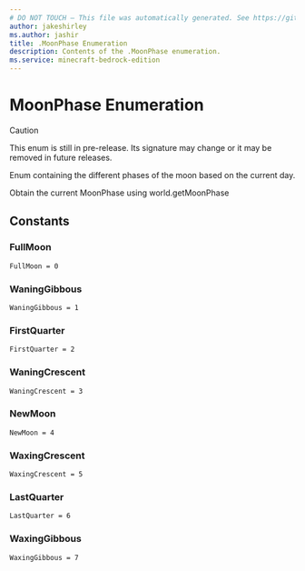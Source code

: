 ```yaml
---
# DO NOT TOUCH — This file was automatically generated. See https://github.com/mojang/minecraftapidocsgenerator to modify descriptions, examples, etc.
author: jakeshirley
ms.author: jashir
title: .MoonPhase Enumeration
description: Contents of the .MoonPhase enumeration.
ms.service: minecraft-bedrock-edition
---
```

# MoonPhase Enumeration

> [!CAUTION]
> This enum is still in pre-release.  Its signature may change or it may be removed in future releases.

Enum containing the different phases of the moon based on the current day.

Obtain the current MoonPhase using world.getMoonPhase

## Constants
### **FullMoon**
`FullMoon = 0`
### **WaningGibbous**
`WaningGibbous = 1`
### **FirstQuarter**
`FirstQuarter = 2`
### **WaningCrescent**
`WaningCrescent = 3`
### **NewMoon**
`NewMoon = 4`
### **WaxingCrescent**
`WaxingCrescent = 5`
### **LastQuarter**
`LastQuarter = 6`
### **WaxingGibbous**
`WaxingGibbous = 7`
